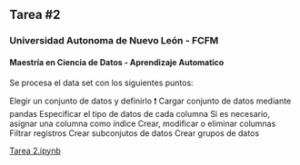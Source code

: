 ## Tarea #2
### Universidad Autonoma de Nuevo León - FCFM
#### Maestría en Ciencia de Datos - Aprendizaje Automatico

Se procesa el data set con los siguientes puntos:

Elegir un conjunto de datos y definirlo ❗
Cargar conjunto de datos mediante pandas
Especificar el tipo de datos de cada columna
Si es necesario, asignar una columna como índice
Crear, modificar o eliminar columnas
Filtrar registros
Crear subconjutos de datos
Crear grupos de datos

[Tarea 2.ipynb](Tarea2.ipynb)

